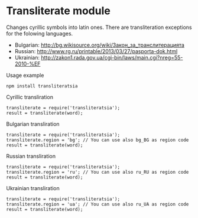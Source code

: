 # Transliterate module
Changes cyrillic symbols into latin ones.
There are transliteration exceptions for the folowing languages.

- Bulgarian: http://bg.wikisource.org/wiki/Закон_за_транслитерацията
- Russian: http://www.rg.ru/printable/2013/03/27/pasporta-dok.html
- Ukrainian: http://zakon1.rada.gov.ua/cgi-bin/laws/main.cgi?nreg=55-2010-%EF

Usage example
```
npm install transliteratsia
```

Cyrillic transliration
```
transliterate = require('transliteratsia');
result = transliterate(word);
```

Bulgarian transliration
```
transliterate = require('transliteratsia');
transliterate.region = 'bg'; // You can use also bg_BG as region code
result = transliterate(word); 
```

Russian transliration
```
transliterate = require('transliteratsia');
transliterate.region = 'ru'; // You can use also ru_RU as region code
result = transliterate(word); 
```

Ukrainian transliration
```
transliterate = require('transliteratsia');
transliterate.region = 'ua'; // You can use also ru_UA as region code
result = transliterate(word); 
```